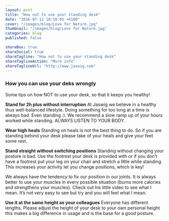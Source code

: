 ```yaml
---
layout: post
title: "How not to use your standing desk"
date: "2016-07-12 10:10:45 +0100"
cover: "/images/blog/Love for Nature.jpg"
thumbnail: "/images/blog/Love for Nature.jpg"
categories: blog
published: false

shareBox: true
shareSocial: true
shareTagline: "How not to use your standing desk"
shareTaglineAction: "More info"
shareTaglineUrl: "http://www.jaswig.com"
---
```


### How you can use your deks wrongly

Some tips on how NOT to use your desk, so that it keeps you healthy!
<!--more-->

**Stand for 2h plus without interruption**
At Jaswig we believe in a healthy thus well-balanced lifestyle. Doing something for too long at a time is always bad. Even standing :). We recommend a slow ramp up of your hours worked while standing. ALWAYS LISTEN TO YOUR BODY. 

**Wear high heals**
Standing on heals is not the best thing to do. So if you are standing behind your desk please take of your heals and give your feet some rest. 

**Stand straight without switching positions**
Standing without changing your posture is bad. Use the footrest your desk is provided with or if you don’t have a footrest put your leg on your chair and stretch a little while standing. This increases your activity let you change positions, which is key!

We always have the tendency to fix our position in our joints. It is always better to use your muscles in every possible situation (burns more calories and strengthens your muscles). Check out his little video to see what I mean. It’s not very easy to see but try and you will feel what I mean.

**Use it at the same height as your colleagues**
Everyone has different lengths. Please adjust the height of your desk to your own personal height this makes a big difference in usage and is the base for a good posture. 

